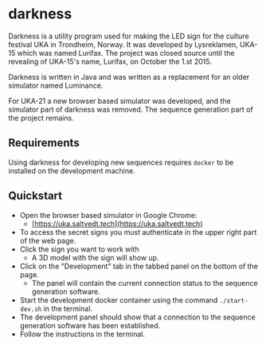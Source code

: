 # darkness
Darkness is a utility program used for making the LED sign for the culture festival UKA in Trondheim, Norway. 
It was developed by Lysreklamen, UKA-15 which was named Lurifax. The project was closed source until the revealing of UKA-15's name, Lurifax, on October the 1.st 2015.

Darkness is written in Java and was written as a replacement for an older simulator named Luminance.

For UKA-21 a new browser based simulator was developed, and the simulator part of darkness was removed. The sequence generation part of the project remains.

## Requirements

Using darkness for developing new sequences requires `docker` to be installed on the development machine.

## Quickstart

- Open the browser based simulator in Google Chrome:
  - [https://uka.saltvedt.tech](https://uka.saltvedt.tech)
- To access the secret signs you must authenticate in the upper right part of the web page.
- Click the sign you want to work with
  - A 3D model with the sign will show up. 
- Click on the "Development" tab in the tabbed panel on the bottom of the page. 
  - The panel will contain the current connection status to the sequence generation software.
- Start the development docker container using the command `./start-dev.sh` in the terminal.
- The development panel should show that a connection to the sequence generation software has been established.
- Follow the instructions in the terminal.